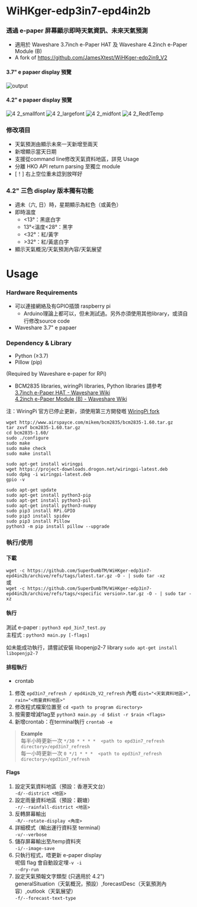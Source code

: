 # WiHKger-edp3in7-epd4in2b
### 透過 e-paper 屏幕顯示即時天氣資訊、未來天氣預測
- 適用於 Waveshare 3.7inch e-Paper HAT 及 Waveshare 4.2inch e-Paper Module (B)<br>
- A fork of https://github.com/JamesXtest/WiHKger-edp2in9_V2 

#### 3.7" e papaer display 預覽
![output](https://user-images.githubusercontent.com/71750702/156729070-ffcb76b7-8e9e-4fca-8dd1-915b5f5f45ae.jpg)

#### 4.2" e papaer display 預覽
![4 2_smallfont](https://user-images.githubusercontent.com/71750702/156895174-390f7a41-e904-475d-bc46-e365cf0b77dc.jpg)
![4 2_largefont](https://user-images.githubusercontent.com/71750702/156895175-1e7a0307-7b3e-42ed-8f95-c5568b9951e5.jpg)
![4 2_midfont](https://user-images.githubusercontent.com/71750702/156895176-25c64674-4c4b-4cc9-b4f6-1520aaf844e9.jpg)
![4 2_RedtTemp](https://user-images.githubusercontent.com/71750702/156895177-62bd50ec-2697-47fd-b37c-f3c510fadbb2.jpg)



### 修改項目
- 天氣預測由顯示未來一天新增至兩天
- 新增顯示當天日期
- 支援從command line修改天氣資料地區，詳見 Usage
- 分離 HKO API return parsing 至獨立 module
- [！] 右上空位重未諗到放咩好

### 4.2" 三色 display 版本獨有功能
- 週未（六, 日）時，星期顯示為紅色（或黃色）
- 即時溫度
  - <13°：黑底白字
  - 13°<溫度<28°：黑字
  - <32°：紅/黃字
  - \>32°：紅/黃底白字
- 顯示天氣概況/天氣預測內容/天氣展望

# Usage
### Hardware Requirements
- 可以連接網絡及有GPIO插頭 raspberry pi
  - Arduino理論上都可以，但未測試過。另外亦須使用其他library，或須自行修改source code
- Waveshare 3.7" e papaer
### Dependency & Library
- Python (≥3.7)
- Pillow (pip)

(Required by Waveshare e-paper for RPi)<br>
- BCM2835 libraries,  wiringPi libraries, Python libraries 請參考 <br>
[3.7inch e-Paper HAT - Waveshare Wiki](https://www.waveshare.com/wiki/3.7inch_e-Paper_HAT)<br>
[4.2inch e-Paper Module (B) - Waveshare Wiki](https://www.waveshare.com/wiki/4.2inch_e-Paper_Module_(B))

注：WiringPi 官方已停止更新，須使用第三方開發嘅 [WiringPi fork](https://github.com/WiringPi/WiringPi)
```
wget http://www.airspayce.com/mikem/bcm2835/bcm2835-1.60.tar.gz
tar zxvf bcm2835-1.60.tar.gz 
cd bcm2835-1.60/
sudo ./configure
sudo make
sudo make check
sudo make install
```
```
sudo apt-get install wiringpi
wget https://project-downloads.drogon.net/wiringpi-latest.deb
sudo dpkg -i wiringpi-latest.deb
gpio -v
```
```
sudo apt-get update
sudo apt-get install python3-pip
sudo apt-get install python3-pil
sudo apt-get install python3-numpy
sudo pip3 install RPi.GPIO
sudo pip3 install spidev
sudo pip3 install Pillow
python3 -m pip install pillow --upgrade
```
### 執行/使用
#### 下載
```wget -c https://github.com/SuperDumbTM/WiHKger-edp3in7-epd4in2b/archive/refs/tags/latest.tar.gz -O - | sudo tar -xz```<br>
或<br>
```wget -c https://github.com/SuperDumbTM/WiHKger-edp3in7-epd4in2b/archive/refs/tags/<specific version>.tar.gz -O - | sudo tar -xz```<br>

#### 執行
測試 e-paper : ```python3 epd_3in7_test.py```<br>
主程式 : ```python3 main.py [-flags]```<br>

如未能成功執行，請嘗試安裝 libopenjp2-7 library
```sudo apt-get install libopenjp2-7```

#### 排程執行
- crontab
1. 修改 ```epd3in7_refresh / epd4in2b_V2_refresh``` 內嘅 ```dist="<天氣資料地區>", rain="<雨量資料地區>"```
3. 修改程式檔案位置至 ```cd <path to program directory>```
4. 按需要增減flag至 ```python3 main.py -d $dist -r $rain <flags>```
5. 新增crontab：在terminal執行 ```crontab -e```
> <b>Example</b><br>
> 每半小時更新一次 ```*/30 * * * *  <path to epd3in7_refresh directory>/epd3in7_refresh```<br>
> 每一小時更新一次 ```0 */1 * * *  <path to epd3in7_refresh directory>/epd3in7_refresh```

#### Flags
  1. 設定天氣資料地區（預設：香港天文台）<br>
      ```-d/--district <地區>```
  2. 設定雨量資料地區（預設：觀塘）<br>
      ```-r/--rainfall-district <地區>```
  3. 反轉屏幕輸出<br>
      ```-R/--rotate-display <角度>```
  4. 詳細模式（輸出運行資料至 terminal）<br>
      ```-v/--verbose```
  5. 儲存屏幕輸出至/temp資料夾<br>
      ```-i/--image-save```
  6. 只執行程式，唔更新 e-paper display<br>
      呢個 flag 會自動設定埋```-v -i```<br>
      ```--dry-run```
  7. 設定天氣預報文字類型 (只適用於 4.2")<br>
      generalSituation（天氣概況，預設）,forecastDesc（天氣預測內容）,outlook（天氣展望）<br>
      ```-f/--forecast-text-type```
